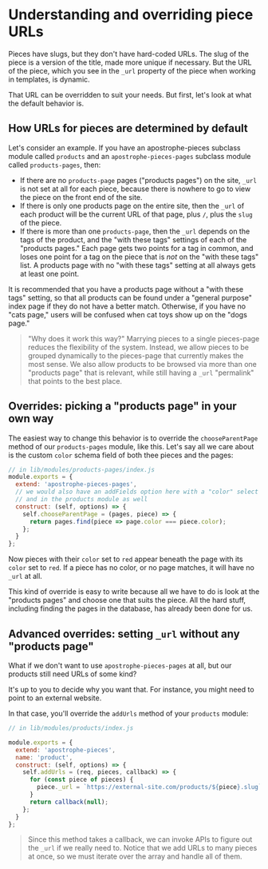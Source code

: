 # Understanding and overriding piece URLs

Pieces have slugs, but they don't have hard-coded URLs. The slug of the piece is a version of the title, made more unique if necessary. But the URL of the piece, which you see in the `_url` property of the piece when working in templates, is dynamic.

That URL can be overridden to suit your needs. But first, let's look at what the default behavior is.

## How URLs for pieces are determined by default

Let's consider an example. If you have an apostrophe-pieces subclass module called `products` and an `apostrophe-pieces-pages` subclass module called `products-pages`, then:

* If there are no `products-page` pages ("products pages") on the site, `_url` is not set at all for each piece, because there is nowhere to go to view the piece on the front end of the site.
* If there is only one products page on the entire site, then the `_url` of each product will be the current URL of that page, plus `/`, plus the `slug` of the piece.
* If there is more than one `products-page`, then the `_url` depends on the tags of the product, and the "with these tags" settings of each of the "products pages." Each page gets two points for a tag in common, and loses one point for a tag on the piece that is *not* on the "with these tags" list. A products page with no "with these tags" setting at all always gets at least one point.

It is recommended that you have a products page without a "with these tags" setting, so that all products can be found under a "general purpose" index page if they do not have a better match. Otherwise, if you have no "cats page," users will be confused when cat toys show up on the "dogs page."

> "Why does it work this way?" Marrying pieces to a single pieces-page reduces the flexibility of the system. Instead, we allow pieces to be grouped dynamically to the pieces-page that currently makes the most sense. We also allow products to be browsed via more than one "products page" that is relevant, while still having a `_url` "permalink" that points to the best place.

## Overrides: picking a "products page" in your own way

The easiest way to change this behavior is to override the `chooseParentPage` method of our `products-pages` module, like this. Let's say all we care about is the custom `color` schema field of both thee pieces and the pages:

```javascript
// in lib/modules/products-pages/index.js
module.exports = {
  extend: 'apostrophe-pieces-pages',
  // we would also have an addFields option here with a "color" select field,
  // and in the products module as well
  construct: (self, options) => {
    self.chooseParentPage = (pages, piece) => {
      return pages.find(piece => page.color === piece.color);
    };
  }
};
```

Now pieces with their `color` set to `red` appear beneath the page with its `color` set to `red`. If
a piece has no color, or no page matches, it will have no `_url` at all.

This kind of override is easy to write because all we have to do is look at the "products pages" and choose one that suits the piece. All the hard stuff, including finding the pages in the database, has already been done for us.

## Advanced overrides: setting `_url` without any "products page"

What if we don't want to use `apostrophe-pieces-pages` at all, but our products still need URLs
of some kind?

It's up to you to decide why you want that. For instance, you might need to point to an
external website.

In that case, you'll override the `addUrls` method of your `products` module:

```javascript
// in lib/modules/products/index.js

module.exports = {
  extend: 'apostrophe-pieces',
  name: 'product',
  construct: (self, options) => {
    self.addUrls = (req, pieces, callback) => {
      for (const piece of pieces) {
        piece._url = `https://external-site.com/products/${piece}.slug`;
      }
      return callback(null);
    };
  }
};
```

> Since this method takes a callback, we can invoke APIs to figure out the `_url` if
we really need to. Notice that we add URLs to many pieces at once, so we must iterate
over the array and handle all of them.
